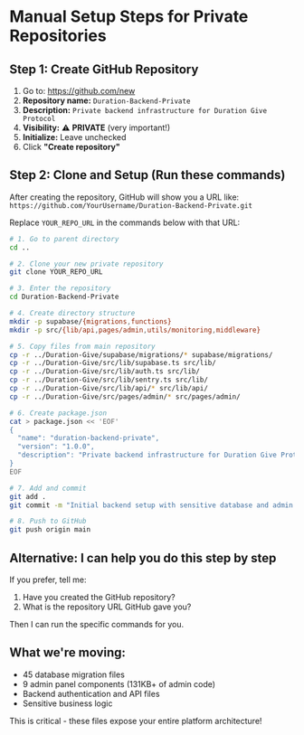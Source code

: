 # Manual Setup Steps for Private Repositories

## Step 1: Create GitHub Repository
1. Go to: https://github.com/new
2. **Repository name:** `Duration-Backend-Private`
3. **Description:** `Private backend infrastructure for Duration Give Protocol`
4. **Visibility:** ⚠️ **PRIVATE** (very important!)
5. **Initialize:** Leave unchecked
6. Click **"Create repository"**

## Step 2: Clone and Setup (Run these commands)

After creating the repository, GitHub will show you a URL like:
`https://github.com/YourUsername/Duration-Backend-Private.git`

Replace `YOUR_REPO_URL` in the commands below with that URL:

```bash
# 1. Go to parent directory
cd ..

# 2. Clone your new private repository
git clone YOUR_REPO_URL

# 3. Enter the repository
cd Duration-Backend-Private

# 4. Create directory structure
mkdir -p supabase/{migrations,functions}
mkdir -p src/{lib/api,pages/admin,utils/monitoring,middleware}

# 5. Copy files from main repository
cp -r ../Duration-Give/supabase/migrations/* supabase/migrations/
cp -r ../Duration-Give/src/lib/supabase.ts src/lib/
cp -r ../Duration-Give/src/lib/auth.ts src/lib/
cp -r ../Duration-Give/src/lib/sentry.ts src/lib/
cp -r ../Duration-Give/src/lib/api/* src/lib/api/
cp -r ../Duration-Give/src/pages/admin/* src/pages/admin/

# 6. Create package.json
cat > package.json << 'EOF'
{
  "name": "duration-backend-private",
  "version": "1.0.0",
  "description": "Private backend infrastructure for Duration Give Protocol"
}
EOF

# 7. Add and commit
git add .
git commit -m "Initial backend setup with sensitive database and admin files"

# 8. Push to GitHub
git push origin main
```

## Alternative: I can help you do this step by step

If you prefer, tell me:
1. Have you created the GitHub repository?
2. What is the repository URL GitHub gave you?

Then I can run the specific commands for you.

## What we're moving:
- 45 database migration files
- 9 admin panel components (131KB+ of admin code)
- Backend authentication and API files
- Sensitive business logic

This is critical - these files expose your entire platform architecture!
